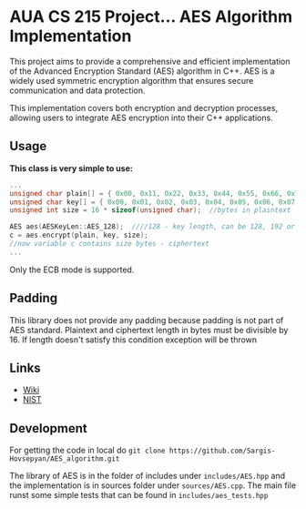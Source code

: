 # AUA CS 215 Project... AES Algorithm Implementation

This project aims to provide a comprehensive and efficient implementation of the 
Advanced Encryption Standard (AES) algorithm in C++. AES is a widely used symmetric 
encryption algorithm that ensures secure communication and data protection. 

This implementation covers both encryption and decryption processes, allowing users 
to integrate AES encryption into their C++ applications.


## Usage

**This class is very simple to use:**
```c++
...
unsigned char plain[] = { 0x00, 0x11, 0x22, 0x33, 0x44, 0x55, 0x66, 0x77, 0x88, 0x99, 0xaa, 0xbb, 0xcc, 0xdd, 0xee, 0xff }; //plaintext example
unsigned char key[] = { 0x00, 0x01, 0x02, 0x03, 0x04, 0x05, 0x06, 0x07, 0x08, 0x09, 0x0a, 0x0b, 0x0c, 0x0d, 0x0e, 0x0f }; //key example
unsigned int size = 16 * sizeof(unsigned char);  //bytes in plaintext

AES aes(AESKeyLen::AES_128);  ////128 - key length, can be 128, 192 or 256
c = aes.encrypt(plain, key, size);
//now variable c contains size bytes - ciphertext
...
```
Only the ECB mode is supported.


## Padding

This library does not provide any padding because padding is not part of AES standard. Plaintext and ciphertext length in bytes must be divisible by 16. If length doesn't satisfy this condition exception will be thrown

## Links

* [Wiki](https://en.wikipedia.org/wiki/Advanced_Encryption_Standard)
* [NIST](https://www.nist.gov/publications/advanced-encryption-standard-aes)

## Development

For getting the code in local do 
`git clone https://github.com/Sargis-Hovsepyan/AES_algorithm.git`

The library of AES is in the folder of includes under `includes/AES.hpp` and the 
implementation is in sources folder under `sources/AES.cpp`. The main file runst some 
simple tests that can be found in `includes/aes_tests.hpp`
